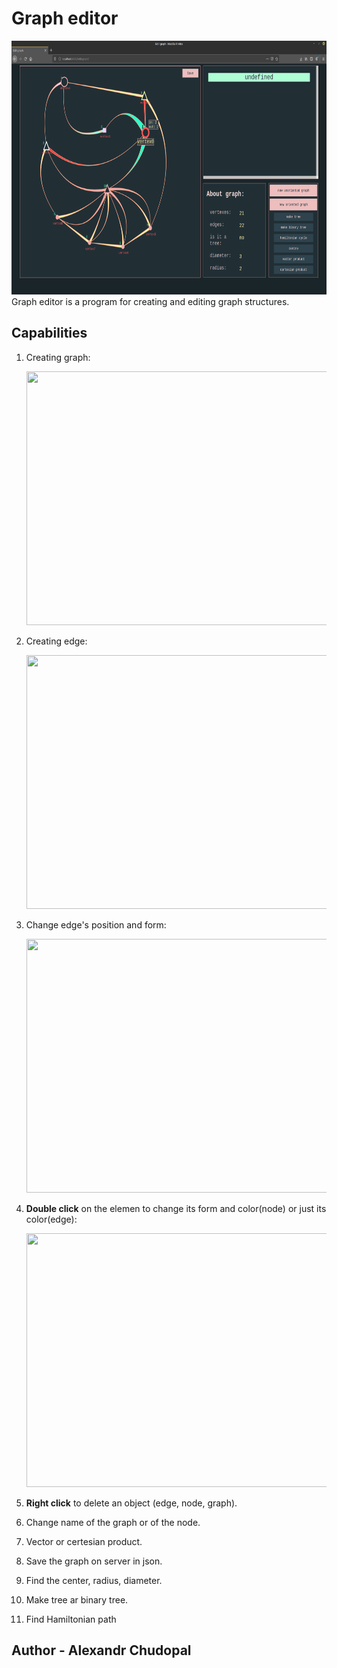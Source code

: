 # Graph editor
<img src=https://github.com/Chudopal/Graph_editor/blob/master/images/intro.png width=720 height=406>
Graph editor is a program for creating and editing graph structures.


## Capabilities

1. Creating graph:

    <img src=https://github.com/Chudopal/Graph_editor/blob/master/images/create_graph.gif width=720 height=406>

2. Creating edge:

    <img src=https://github.com/Chudopal/Graph_editor/blob/master/images/crate_edge.gif width=720 height=406>

3. Change edge's position and form:

    <img src=https://github.com/Chudopal/Graph_editor/blob/master/images/change_edge.gif width=720 height=406>

4. **Double click** on the elemen to change its form and color(node) or just its color(edge):

    <img src=https://github.com/Chudopal/Graph_editor/blob/master/images/change_node.gif width=720 height=406>

5. **Right click** to delete an object (edge, node, graph).

6. Change name of the graph or of the node.

7. Vector or certesian product.

8. Save the graph on server in json.

9. Find the center, radius, diameter.

10. Make tree ar binary tree.

11. Find Hamiltonian path

## Author - Alexandr Chudopal
